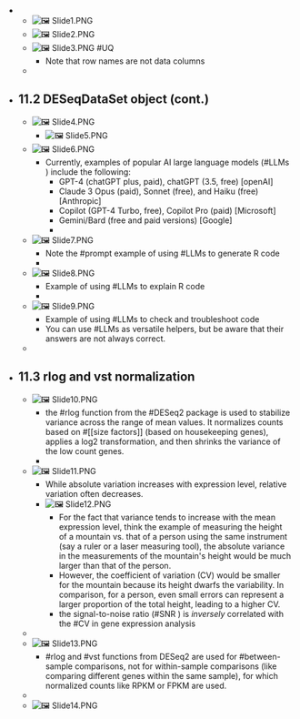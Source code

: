 -
	- ![🖼 Slide1.PNG](../assets/storages/logseq-plugin-multiple-assets/20240401_041926_Slide1.PNG)
	- ![🖼 Slide2.PNG](../assets/storages/logseq-plugin-multiple-assets/20240401_041926_Slide2.PNG)
	- ![🖼 Slide3.PNG](../assets/storages/logseq-plugin-multiple-assets/20240401_041926_Slide3.PNG) #UQ
		- Note that row names are not data columns
	-
- ## 11.2 DESeqDataSet object (cont.)
	- ![🖼 Slide4.PNG](../assets/storages/logseq-plugin-multiple-assets/20240401_041926_Slide4.PNG)
		- ![🖼 Slide5.PNG](../assets/storages/logseq-plugin-multiple-assets/20240401_041926_Slide5.PNG)
	- ![🖼 Slide6.PNG](../assets/storages/logseq-plugin-multiple-assets/20240401_041927_Slide6.PNG)
		- Currently, examples of popular AI large language models (#LLMs ) include the following:
			- GPT-4 (chatGPT plus, paid), chatGPT (3.5, free) [openAI]
			- Claude 3 Opus (paid), Sonnet (free), and Haiku (free) [Anthropic]
			- Copilot (GPT-4 Turbo, free), Copilot Pro (paid) [Microsoft]
			- Gemini/Bard (free and paid versions) [Google]
			-
	- ![🖼 Slide7.PNG](../assets/storages/logseq-plugin-multiple-assets/20240401_041927_Slide7.PNG)
		- Note the #prompt example of using #LLMs to generate R code
		-
	- ![🖼 Slide8.PNG](../assets/storages/logseq-plugin-multiple-assets/20240401_041927_Slide8.PNG)
		- Example of using #LLMs to explain R code
		-
	- ![🖼 Slide9.PNG](../assets/storages/logseq-plugin-multiple-assets/20240401_041927_Slide9.PNG)
		- Example of using #LLMs to check and troubleshoot code
		- You can use #LLMs as versatile helpers, but be aware that their answers are not always correct.
	-
- ## 11.3 rlog and vst normalization
	- ![🖼 Slide10.PNG](../assets/storages/logseq-plugin-multiple-assets/20240401_041927_Slide10.PNG)
		- the #rlog function from the #DESeq2 package is used to stabilize variance across the range of mean values. It normalizes counts based on #[[size factors]] (based on housekeeping genes), applies a log2 transformation, and then shrinks the variance of the low count genes.
		-
	- ![🖼 Slide11.PNG](../assets/storages/logseq-plugin-multiple-assets/20240401_041927_Slide11.PNG)
		- While absolute variation increases with expression level, relative variation often decreases.
		- ![🖼 Slide12.PNG](../assets/storages/logseq-plugin-multiple-assets/20240401_041927_Slide12.PNG)
			- For the fact that variance tends to increase with the mean expression level, think the example of measuring the height of a mountain vs. that of a person using the same instrument (say a ruler or a laser measuring tool), the absolute variance in the measurements of the mountain's height would be much larger than that of the person.
			- However, the coefficient of variation (CV) would be smaller for the mountain because its height dwarfs the variability. In comparison, for a person, even small errors can represent a larger proportion of the total height, leading to a higher CV.
			- the signal-to-noise ratio (#SNR ) is *inversely* correlated with the #CV in gene expression analysis
	-
	- ![🖼 Slide13.PNG](../assets/storages/logseq-plugin-multiple-assets/20240401_041927_Slide13.PNG)
		- #rlog and #vst functions from DESeq2 are used for #between-sample comparisons, not for within-sample comparisons (like comparing different genes within the same sample), for which normalized counts like RPKM or FPKM are used.
	-
	- ![🖼 Slide14.PNG](../assets/storages/logseq-plugin-multiple-assets/20240401_041927_Slide14.PNG)